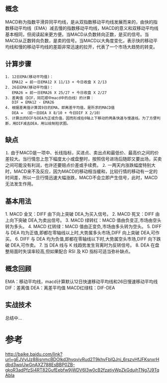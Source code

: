 概念
------

MACD称为指数平滑异同平均线，是从双指数移动平均线发展而来的，由快的指数移动平均线（EMA）减去慢的指数移动平均线，MACD的意义和双移动平均线基本相同，但阅读起来更方便。当MACD从负数转向正数，是买的信号。当MACD从正数转向负数，是卖的信号。当MACD以大角度变化，表示快的移动平均线和慢的移动平均线的差距非常迅速的拉开，代表了一个市场大趋势的转变。

计算步骤
------

```
1. 12日EMA(移动平均值)：
   EMA12 = 前一日EMA12 X 11/13 + 今日收盘 X 2/13
2. 26日EMA(移动平均值)：
   EMA26 = 前一日EMA26 X 25/27 + 今日收盘 X 2/27
3. 差离值（DIF，同花顺中macd中的白线）的计算： 
   DIF = EMA12 - EMA26
4. 根据差离值计算其9日的EMA，即离差平均值，是所求的MACD值
   DEA = （前一日DEA X 8/10 + 今日DIF X 2/10）
5. 计算出的DIF与DEA为正或负值，因而形成在0轴上下移动的两条快速与慢速线。为了方便判断，用DIF减去DEA，用以绘制柱状图。
```

缺点
------

⒈ 由于MACD是一项中、长线指标，买进点、卖出点和最低价、最高价之间的价差较大。当行情忽上忽下幅度太小或盘整时，按照信号进场后随即又要出场，买卖之间可能没有利润，也许还要赔点价差或手续费。
⒉ 一两天内涨跌幅度特别大时，MACD来不及反应，因为MACD的移动相当缓和，比较行情的移动有一定的时间差，所以一旦行情迅速大幅涨跌，MACD不会立即产生信号，此时，MACD无法发生作用。

基本用法
------

1. MACD 金叉：DIFF 由下向上突破 DEA,为买入信号。
2. MACD 死叉：DIFF 由上向下突破 DEA,为卖出信号。
3. MACD 绿转红：MACD 值由负变正,市场由空头转为多头。
4. MACD 红转绿：MACD 值由正变负,市场由多头转为空头。
5. DIFF 与 DEA 均为正值,即都在零轴线以上时,大势属多头市场,DIFF 向上突破 DEA,可作买。
6. DIFF 与 DEA 均为负值,即都在零轴线以下时,大势属空头市场,DIFF 向下跌破 DEA,可作卖。
7. 当 DEA 线与 K 线趋势发生背离时为反转信号。
8. DEA 在盘整局面时失误率较高,但如果配合 RSI 及 KD 指标可适当弥补缺点。

概念回顾
------

EMA：移动平均线，macd计算默认12日快速移动平均线和26日慢速移动平均线
DIF：差离值
DEA：离差平均值
MACD红绿柱：DIF-DEA

实战技术
------
总结中...

# 参考

http://baike.baidu.com/link?url=gEJVyIJz88isnmcBDOIkd3hvqvjvRud2T9khvFblQJnj_6rszvHfJFKsnxrHdbd3wpUwGnAXZ788EsBBP0ZB-gkoR3adPfzSi4RT82GufEebfw9jWDV6I3w0cB2fzatiyWpZkGdujhTNg7J9TqAbIa